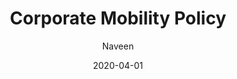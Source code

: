 ---
layout: post
title: "Corporate Mobility Policy"
date: 2020-04-01
tags:
  - CSOL
author: Naveen
avatar: assets/img/favicon.ico
category: usdpaper
---